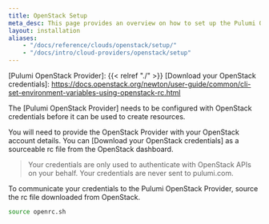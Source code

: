```yaml
---
title: OpenStack Setup
meta_desc: This page provides an overview on how to set up the Pulumi OpenStack Provider with proper credentials.
layout: installation
aliases:
    - "/docs/reference/clouds/openstack/setup/"
    - "/docs/intro/cloud-providers/openstack/setup"
---
```


<!-- markdownlint-disable url -->
[Pulumi OpenStack Provider]: {{< relref "./" >}}
[Download your OpenStack credentials]: https://docs.openstack.org/newton/user-guide/common/cli-set-environment-variables-using-openstack-rc.html
<!-- markdownlint-enable url -->

The [Pulumi OpenStack Provider] needs to be configured with OpenStack credentials
before it can be used to create resources.

You will need to provide the OpenStack Provider with your OpenStack account details. You can [Download your OpenStack credentials] as a sourceable rc file from the OpenStack dashboard.

> Your credentials are only used to authenticate with OpenStack APIs on your behalf. Your credentials are never sent to pulumi.com.

To communicate your credentials to the Pulumi OpenStack Provider, source the rc file downloaded from OpenStack.

```bash
source openrc.sh
```
